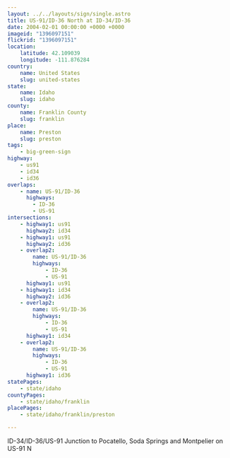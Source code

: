 ```yaml
---
layout: ../../layouts/sign/single.astro
title: US-91/ID-36 North at ID-34/ID-36
date: 2004-02-01 00:00:00 +0000 +0000
imageid: "1396097151"
flickrid: "1396097151"
location:
    latitude: 42.109039
    longitude: -111.876284
country:
    name: United States
    slug: united-states
state:
    name: Idaho
    slug: idaho
county:
    name: Franklin County
    slug: franklin
place:
    name: Preston
    slug: preston
tags:
    - big-green-sign
highway:
    - us91
    - id34
    - id36
overlaps:
    - name: US-91/ID-36
      highways:
        - ID-36
        - US-91
intersections:
    - highway1: us91
      highway2: id34
    - highway1: us91
      highway2: id36
    - overlap2:
        name: US-91/ID-36
        highways:
            - ID-36
            - US-91
      highway1: us91
    - highway1: id34
      highway2: id36
    - overlap2:
        name: US-91/ID-36
        highways:
            - ID-36
            - US-91
      highway1: id34
    - overlap2:
        name: US-91/ID-36
        highways:
            - ID-36
            - US-91
      highway1: id36
statePages:
    - state/idaho
countyPages:
    - state/idaho/franklin
placePages:
    - state/idaho/franklin/preston

---
```

ID-34/ID-36/US-91 Junction to Pocatello, Soda Springs and Montpelier on US-91 N